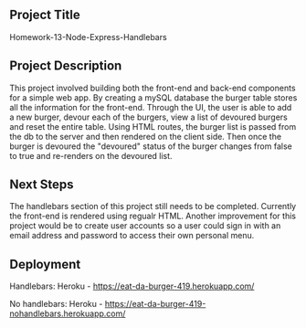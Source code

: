 ## Project Title
Homework-13-Node-Express-Handlebars

## Project Description
This project involved building both the front-end and back-end components for a simple web app. By creating a mySQL database the burger table stores all the information for the front-end. Through the UI, the user is able to add a new burger, devour each of the burgers, view a list of devoured burgers and reset the entire table. Using HTML routes, the burger list is passed from the db to the server and then rendered on the client side. Then once the burger is devoured the "devoured" status of the burger changes from false to true and re-renders on the devoured list. 

## Next Steps
The handlebars section of this project still needs to be completed. Currently the front-end is rendered using regualr HTML. Another improvement for this project would be to create user accounts so a user could sign in with an email address and password to access their own personal menu.

## Deployment 
Handlebars:
Heroku - https://eat-da-burger-419.herokuapp.com/

No handlebars:
Heroku - https://eat-da-burger-419-nohandlebars.herokuapp.com/


